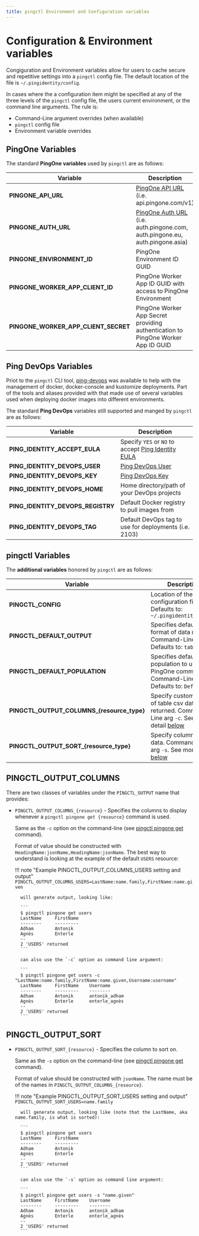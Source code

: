 ```yaml
---
title: pingctl Environment and Configuration variables
---
```


# Configuration & Environment variables

Congiguration and Environment variables allow for users to cache secure and repetitive settings into
a `pingctl` config file.  The default location of the file is `~/.pingidentity/config`.

In cases where the a configuration item might be specified at any of the three levels of the
`pingctl` config file, the users current environment, or the command line arguments.  The rule is:

* Command-Line argument overrides (when available)
* `pingctl` config file
* Environment variable overrides

## PingOne Variables

The standard **PingOne variables** used by `pingctl` are as follows:

| Variable                             | Description                                                                                                                                         |
| ------------------------------------ | --------------------------------------------------------------------------------------------------------------------------------------------------- |
| **PINGONE_API_URL**                  | [PingOne API URL](https://apidocs.pingidentity.com/pingone/platform/v1/api/#get-read-external-authentication-status) (i.e. api.pingone.com/v1)      |
| **PINGONE_AUTH_URL**                 | [PingOne Auth URL](https://apidocs.pingidentity.com/pingone/platform/v1/api/#changelog) (i.e. auth.pingone.com, auth.pingone.eu, auth.pingone.asia) |
| **PINGONE_ENVIRONMENT_ID**           | PingOne Environment ID GUID                                                                                                                         |
| **PINGONE_WORKER_APP_CLIENT_ID**     | PingOne Worker App ID GUID with access to PingOne Environment                                                                                       |
| **PINGONE_WORKER_APP_CLIENT_SECRET** | PingOne Worker App Secret providing authentication to PingOne Worker App ID GUID                                                                    |

## Ping DevOps Variables

Priot to the `pingctl` CLI tool, [ping-devops](https://devops.pingidentity.com/get-started/pingDevopsUtil/)
was available to help with the management of docker, docker-console and kustomize
deployments.  Part of the tools and aliases provided with that made use of several variables used when deploying docker images
into different environments.

The standard **Ping DevOps** variables still supported and manged by `pingctl` are as follows:

| Variable                          | Description                                                                                                             |
| --------------------------------- | ----------------------------------------------------------------------------------------------------------------------- |
| **PING_IDENTITY_ACCEPT_EULA**     | Specify `YES` or `NO` to accept [Ping Identity EULA](https://www.pingidentity.com/en/legal/subscription-agreement.html) |
| **PING_IDENTITY_DEVOPS_USER**     | [Ping DevOps User](https://devops.pingidentity.com/get-started/devopsRegistration/)                                     |
| **PING_IDENTITY_DEVOPS_KEY**      | [Ping DevOps Key](https://devops.pingidentity.com/get-started/devopsRegistration/)                                      |
| **PING_IDENTITY_DEVOPS_HOME**     | Home directory/path of your DevOps projects                                                                             |
| **PING_IDENTITY_DEVOPS_REGISTRY** | Default Docker registry to pull images from                                                                             |
| **PING_IDENTITY_DEVOPS_TAG**      | Default DevOps tag to use for deployments (i.e. 2103)                                                                   |

## pingctl Variables

The **additional variables** honored by `pingctl` are as follows:

| Variable                                   | Description                                                                                                                       |
| ------------------------------------------ | --------------------------------------------------------------------------------------------------------------------------------- |
| **PINGCTL_CONFIG**                         | Location of the `pingctl` configuration file. Defaults to: `~/.pingidentity/config`                                               |
| **PINGCTL_DEFAULT_OUTPUT**                 | Specifies default format of data returned. Command-Line arg `-o`. Defaults to: `table`                                            |
| **PINGCTL_DEFAULT_POPULATION**             | Specifies default population to use for PingOne commands. Command-Line arg `-p`. Defaults to: `Default`                           |
| **PINGCTL_OUTPUT_COLUMNS_{resource_type}** | Specify custom format of table csv data to be returned.   Command-Line arg `-c`. See more detail [below](#pingctl_output_columns) |
| **PINGCTL_OUTPUT_SORT_{resource_type}**    | Specify column to sort data.   Command-Line arg `-s`. See more detail [below](#pingctl_output_sort)                               |

## PINGCTL_OUTPUT_COLUMNS

There are two classes of variables under the `PINGCTL_OUTPUT` name that provides:

* `PINGCTL_OUTPUT_COLUMNS_{resource}` - Specifies the columns to display whenever a `pingctl pingone get {resource}` command is used.

    Same as the `-c` option on the command-line (see [pingctl pingone get](commands/pingone.md) command).

    Format of value should be constructed with `HeadingName:jsonName,HeadingName:jsonName`.  The best way to understand is
    looking at the example of the default `USERS` resource:

    !!! note "Example PINGCTL_OUTPUT_COLUMNS_USERS setting and output"
        ```
        PINGCTL_OUTPUT_COLUMNS_USERS=LastName:name.family,FirstName:name.given
        ```

        will generate output, looking like:

        ```
        $ pingctl pingone get users
        LastName     FirstName
        --------     ---------
        Adham        Antonik
        Agnès        Enterle
        --
        2 'USERS' returned
        ```

        can also use the `-c` option as command line argument:

        ```
        $ pingctl pingone get users -c "LastName:name.family,FirstName:name.given,Username:username"
        LastName     FirstName    Username
        --------     ---------    --------
        Adham        Antonik      antonik_adham
        Agnès        Enterle      enterle_agnès
        --
        2 'USERS' returned
        ```

## PINGCTL_OUTPUT_SORT

* `PINGCTL_OUTPUT_SORT_{resource}` - Specifies the column to sort on.

    Same as the `-s` option on the command-line (see [pingctl pingone get](commands/pingone.md) command).

    Format of value should be constructed with `jsonName`.  The name must be of the names in `PINGCTL_OUTPUT_COLUMNS_{resource}`.

    !!! note "Example PINGCTL_OUTPUT_SORT_USERS setting and output"
        ```
        PINGCTL_OUTPUT_SORT_USERS=name.family
        ```

        will generate output, looking like (note that the LastName, aka name.family, is what is sorted):

        ```
        $ pingctl pingone get users
        LastName     FirstName
        --------     ---------
        Adham        Antonik
        Agnès        Enterle
        --
        2 'USERS' returned
        ```

        can also use the `-s` option as command line argument:

        ```
        $ pingctl pingone get users -s "name.given"
        LastName     FirstName    Username
        --------     ---------    --------
        Adham        Antonik      antonik_adham
        Agnès        Enterle      enterle_agnès
        --
        2 'USERS' returned
        ```